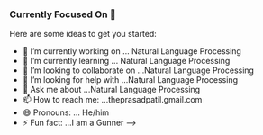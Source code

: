 ### Currently Focused On 👋

Here are some ideas to get you started:

- 🔭 I’m currently working on ... Natural Language Processing
- 🌱 I’m currently learning ... Natural Language Processing
- 👯 I’m looking to collaborate on ...Natural Language Processing
- 🤔 I’m looking for help with ...Natural Language Processing
- 💬 Ask me about ...Natural Language Processing
- 📫 How to reach me: ...theprasadpatil.gmail.com
- 😄 Pronouns: ... He/him
- ⚡ Fun fact: ...I am a Gunner
-->
